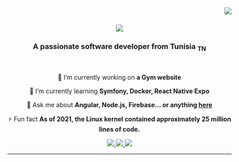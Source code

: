 <img align="right" src="https://visitor-badge.laobi.icu/badge?page_id=Zied310.Zied310" />

<h1 align="center">
    <img src="https://readme-typing-svg.herokuapp.com/?font=Righteous&size=35&center=true&vCenter=true&width=500&height=70&duration=4000&lines=Hi+There!+👋;+I'm+Zied+Zhiri!;" />
</h1>

<h3 align="center">A passionate software developer from Tunisia <sub>TN</sub></h3>

<br/>

<div align="center">
 
 🔭 I’m currently working on **a Gym website**
 
 🌱 I’m currently learning **Symfony, Docker, React Native Expo**

 💬 Ask me about **Angular, Node.js, Firebase... or anything [here](https://github.com/Zied310/Zied310/issues)**

 ⚡ Fun fact **As of 2021, the Linux kernel contained approximately 25 million lines of code.**
 
 </div>

<div align="center"> 
  <a href="ziedzhiri@yahoo.fr">
    <img src="https://img.shields.io/badge/Yahoo%21&color=6001D2&logo=Yahoo%21&logoColor=FFFFFF&label= />
  </a>
  <a href="https://linkedin.com/in/pedro-sales-muniz" target="_blank">
    <img src="https://img.shields.io/badge/LinkedIn-0077B5?style=for-the-badge&logo=linkedin&logoColor=white" target="_blank" />
  </a>
  <a href="https://salesp07.github.io" target="_blank">
     <img src="https://img.shields.io/badge/Portfolio-FF5722?style=for-the-badge&logo=todoist&logoColor=white" target="_blank" /> <!-- sqlite, safari, google-chrome are other good icon options -->
  </a>
</div>

 <hr/>
 
